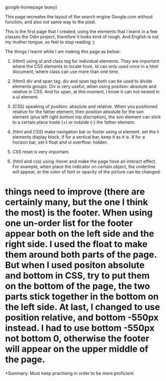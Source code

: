 google-homepage (easy)

This page recreates the layout of the search engine Google.com without function, and also not same way to the pixel.

This is the first page that I created, using the elements that I learnt in a few classes the Odin project, therefore it looks kind of rough. And English is not my mother tongue, so feel to stop reading :)

The things I learnt while I am making this page as below:


1) (Html) using id and class tag for individual elements. They are important where the CSS elements to locate from. Id can only used once in a html document, where class can use more than one time.

2) (Html) div and span tag. div and span tag both can be used to divide elements groups. Div is very useful, when using position: absolute and relative in CSS. And for span, at this moment, I know it can not nested in a ul element.

3) (CSS) speaking of position: absolute and relative. When you positioned relative for the father element, then position absolute for the son element (plus left right bottom top discription), the son element can stick to a certain place insde (+) or outside (-) the father element.

4) (html and CSS) make navigation bar or footer using ul element. set the li elements display block, if for a vertical bar, keep it as it is. If for a horizon bar, set li float and ul overflow: hidden.

5) CSS reset is very important.

6) (html and css) using :hover and make the page have an interact effect. For example, when place the indicator on certain object, the underline will appear, or the color of font or opacity of the picture can be changed.

# things need to improve (there are certainly many, but the one I think the most) is the footer. When using one un-order list for the footer appear both on the left side and the right side. I used the float to make them around both parts of the page. But when I used positon absolute and bottom in CSS, try to put them on the bottom of the page, the two parts stick together in the bottom on the left side. At last, I changed to use position relative, and bottom -550px instead. I had to use bottom -550px not bottom 0, otherwise the footer will appear on the upper middle of the page.

*Summary: Must keep practising in order to be more proficient.
